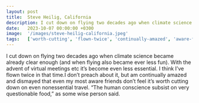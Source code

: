 ```yaml
---
layout: post
title:  Steve Heilig, California
description: I cut down on flying two decades ago when climate science became already clear enough (and when flying also became ever less fun). With the advent of ...
date:   2023-10-07 00:00:00 +0300
image:  '/images/steve-heilig-california.jpeg'
tags:   ['worth-cutting', 'flown-twice', 'continually-amazed', 'aware-friends', 'even', '', '', '']
---
```

I cut down on flying two decades ago when climate science became already clear enough (and when flying also became ever less fun). With the advent of virtual meetings etc it’s become even less essential. I think I’ve flown twice in that time.I don’t preach about it, but am continually amazed and dismayed that even my most aware friends don’t feel it’s worth cutting down on even nonessential travel. “The human conscience subsist on very questionable food,” as some wise person said.

